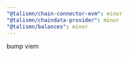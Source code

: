 ```yaml
---
"@talismn/chain-connector-evm": minor
"@talismn/chaindata-provider": minor
"@talismn/balances": minor
---
```


bump viem
